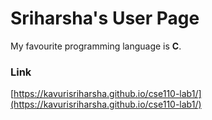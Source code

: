 # Sriharsha's User Page
My favourite programming language is **C**.

### Link
[https://kavurisriharsha.github.io/cse110-lab1/](https://kavurisriharsha.github.io/cse110-lab1/)
